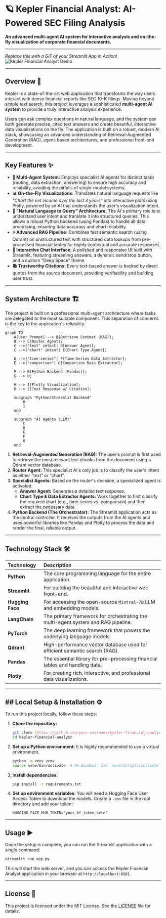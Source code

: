 # 🪐 Kepler Financial Analyst: AI-Powered SEC Filing Analysis

**An advanced multi-agent AI system for interactive analysis and on-the-fly visualization of corporate financial documents.**

---

*Replace this with a GIF of your Streamlit App in Action!*
![Kepler Financial Analyst Demo](placeholder.gif)

---

##  Overview 📝

Kepler is a state-of-the-art web application that transforms the way users interact with dense financial reports like SEC 10-K filings. Moving beyond simple text search, this project leverages a sophisticated **multi-agent AI system** to provide a truly interactive analysis experience.

Users can ask complex questions in natural language, and the system can both generate precise, cited text answers and create beautiful, interactive data visualizations on the fly. The application is built on a robust, modern AI stack, showcasing an advanced understanding of Retrieval-Augmented Generation (RAG), agent-based architectures, and professional front-end development.

---

##  Key Features ✨

* **🤖 Multi-Agent System:** Employs specialist AI agents for distinct tasks (routing, data extraction, answering) to ensure high accuracy and reliability, avoiding the pitfalls of single-model systems.
* **📊 On-the-Fly Visualizations:** Translates natural language requests like *"Chart the net income over the last 3 years"* into interactive plots using Plotly, powered by an AI that understands the user's visualization intent.
* **🧠 "Natural Language to Query" Architecture:** The AI's primary role is to understand user intent and translate it into structured queries. This allows a robust Python backend (using Pandas) to handle all data processing, ensuring data accuracy and chart reliability.
* **⚡ Advanced RAG Pipeline:** Combines fast semantic search (using Qdrant) on unstructured text with structured data lookups from pre-processed financial tables for highly contextual and accurate responses.
* **💬 Interactive Chat Interface:** A polished and responsive UI built with Streamlit, featuring streaming answers, a dynamic send/stop button, and a custom "Deep Space" theme.
* **📚 Trustworthy Citations:** Every text-based answer is backed by direct quotes from the source document, providing verifiability and building user trust.

---

##  System Architecture 🏗️

The project is built on a professional multi-agent architecture where tasks are delegated to the most suitable component. This separation of concerns is the key to the application's reliability.

```mermaid
graph TD
    A[User Prompt] --> B{Retrieve Context (RAG)};
    B --> C{Router Agent};
    C -->|"text" intent| D[Answer Agent];
    C -->|"chart" intent| E{Chart Type Agent};
    
    E -->|"time-series"| F[Time-Series Data Extractor];
    E -->|"comparison"| G[Comparison Data Extractor];
    
    F --> H[Python Backend (Pandas)];
    G --> H;
    
    H --> I[Plotly Visualization];
    D --> J[Text Response w/ Citation];

    subgraph "Python/Streamlit Backend"
        H
        I
    end

    subgraph "AI Agents (LLM)"
        C
        D
        E
        F
        G
    end
```

1.  **Retrieval-Augmented Generation (RAG):** The user's prompt is first used to retrieve the most relevant text chunks from the document using a Qdrant vector database.
2.  **Router Agent:** This specialist AI's only job is to classify the user's intent as either "text" or "chart".
3.  **Specialist Agents:** Based on the router's decision, a specialized agent is activated:
    * **Answer Agent:** Generates a detailed text response.
    * **Chart Type & Data Extractor Agents:** Work together to first classify the required chart (e.g., time-series vs. comparison) and then extract the necessary data.
4.  **Python Backend (The Orchestrator):** The Streamlit application acts as the central controller. It receives the outputs from the AI agents and uses powerful libraries like Pandas and Plotly to process the data and render the final, reliable output.

---

##  Technology Stack 🛠️

| Technology | Description |
| :--- | :--- |
| **Python** | The core programming language for the entire application. |
| **Streamlit** | For building the beautiful and interactive web front-end. |
| **Hugging Face** | For accessing the open-source `Mistral-7B` LLM and embedding models. |
| **LangChain** | The primary framework for orchestrating the multi-agent system and RAG pipeline. |
| **PyTorch** | The deep learning framework that powers the underlying language models. |
| **Qdrant** | High-performance vector database used for efficient semantic search (RAG). |
| **Pandas** | The essential library for pre-processing financial tables and handling data. |
| **Plotly** | For creating rich, interactive, and professional data visualizations. |

---

## ## Local Setup & Installation ⚙️

To run this project locally, follow these steps:

1.  **Clone the repository:**
    ```bash
    git clone [https://github.com/your-username/kepler-financial-analyst.git](https://github.com/your-username/kepler-financial-analyst.git)
    cd kepler-financial-analyst
    ```

2.  **Set up a Python environment:**
    It is highly recommended to use a virtual environment.
    ```bash
    python -m venv venv
    source venv/bin/activate  # On Windows, use `venv\Scripts\activate`
    ```

3.  **Install dependencies:**
    ```bash
    pip install -r requirements.txt
    ```

4.  **Set up environment variables:**
    You will need a Hugging Face User Access Token to download the models. Create a `.env` file in the root directory and add your token:
    ```
    HUGGING_FACE_HUB_TOKEN="your_hf_token_here"
    ```

---

##  Usage ▶️

Once the setup is complete, you can run the Streamlit application with a single command:

```bash
streamlit run app.py
```

This will start the web server, and you can access the Kepler Financial Analyst application in your browser at `http://localhost:8501`.

---

##  License 📄

This project is licensed under the MIT License. See the [LICENSE](LICENSE) file for details.
